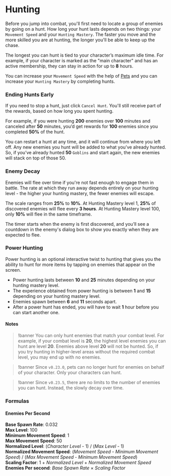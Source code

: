 # Hunting

Before you jump into combat, you'll first need to locate a group of enemies by going on a hunt. How long your hunt lasts depends on two things: your `Movement Speed` and your `Hunting Mastery`. The faster you move and the more skilled you are at hunting, the longer you'll be able to keep up the chase.

The longest you can hunt is tied to your character’s maximum idle time. For example, if your character is marked as the "main character" and has an active membership, they can stay in action for up to **8** hours.

You can increase your `Movement Speed` with the help of [Pets](/wiki/activities-and-challenges/pets) and you can increase your `Hunting Mastery` by completing hunts.

### Ending Hunts Early

If you need to stop a hunt, just click `Cancel Hunt`. You'll still receive part of the rewards, based on how long you spent hunting.

For example, if you were hunting **200** enemies over **100** minutes and canceled after **50** minutes, you’d get rewards for **100** enemies since you completed **50%** of the hunt.

You can restart a hunt at any time, and it will continue from where you left off. Any new enemies you hunt will be added to what you’ve already hunted. So, if you’ve already hunted **50** `Goblins` and start again, the new enemies will stack on top of those 50.

### Enemy Decay
Enemies will flee over time if you're not fast enough to engage them in battle. The rate at which they run away depends entirely on your hunting level - the higher your hunting mastery, the fewer enemies will escape.

The scale ranges from **25%** to **10%**. At Hunting Mastery level 1, **25%** of discovered enemies will flee every **3 hours**. At Hunting Mastery level 100, only **10%** will flee in the same timeframe.

The timer starts when the enemy is first discovered, and you’ll see a countdown in the enemy's dialog box to show you exactly when they are expected to flee.


### Power Hunting

Power hunting is an optional interactive twist to hunting that gives you the ability to hunt for more items by tapping on enemies that appear on the screen.

- Power hunting lasts between **10** and **25** minutes depending on your hunting mastery level.
- The experience obtained from power hunting is between **1** and **15** depending on your hunting mastery level. 
- Enemies spawn between **6** and **11** seconds apart.
- After a power hunt has ended, you will have to wait **1** hour before you can start another one.


#### Notes

>!banner You can only hunt enemies that match your combat level. For example, if your combat level is **20**, the highest level enemies you can hunt are level **20**. Enemies above level **20** will not be hunted. So, if you try hunting in higher-level areas without the required combat level, you may end up with no enemies.

>!banner Since `v0.23.0`, pets can no longer hunt for enemies on behalf of your character. Only your characters can hunt.

>!banner Since `v0.23.5`, there are no limits to the number of enemies you can hunt. Instead, the slowly decay over time.



### Formulas

#### Enemies Per Second

**Base Spawn Rate**: 0.032\
**Max Level**: 100\
**Minimum Movement Speed**: 1\
**Max Movement Speed**: 50\
**Normalized Level**: (_Character Level_ - 1) / (_Max Level_ - 1)\
**Normalized Movement Speed**: (_Movement Speed_ - _Minimum Movement Speed_) / (_Max Movement Speed_ - _Minimum Movement Speed_)\
**Scaling Factor**: 1 + _Normalized Level_ + _Normalized Movement Speed_\
**Enemies Per second**: _Base Spawn Rate_ × _Scaling Factor_
